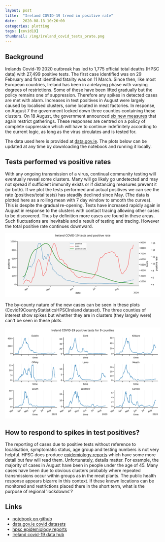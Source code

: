 ```yaml
---
layout: post
title:  "Ireland COVID-19 trend in positive rate"
date:   2020-08-18 10:26:00
categories: plotting
tags: [covid19]
thumbnail: /img/ireland_covid_tests_prate.png
---
```


## Background

Irelands Covid-19 2020 outbreak has led to 1,775 official total deaths (HPSC data) with 27,499 positive tests. The first case identified was on 29 February and first identified fatality was on 11 March. Since then, like most European countries, Ireland has been in a delaying phase  with varying degrees of restrictions. Some of these have been lifted gradually but the policy remains one of suppression. Therefore any spikes in detected cases are met with alarm. Increases in test positives in August were largely caused by localised clusters, some located in meat factories. In response, on August 7 the government locked down three counties containing these clusters. On 18 August, the government announced [six new measures](https://www.thejournal.ie/government-advice-gatherings-5178822-Aug2020/) that again restrict gatherings. These responses are centred on a policy of complete suppression which will have to continue indefinitely according to the current logic, as long as the virus circulates and is tested for.

The data used here is provided at [data.gov.ie](https://data.gov.ie/dataset?q=covid&sort=score+desc%2C+metadata_created+desc). The plots below can be updated at any time by downloading the notebook and running it locally.

## Tests performed vs positive rates

With any ongoing transmission of a virus, continual community testing will eventually reveal some clusters. Many will go likely go undetected and may not spread if sufficient immunity exists or if distancing measures prevent it (or both). If we plot the tests performed and actual positives we can see the rate (positives/total tests) has steadily declined since May. (The data is plotted here as a rolling mean with 7 day window to smooth the curves). This is despite the gradual re-opening. Tests have increased rapidly again in August in response to the clusters with contact tracing allowing other cases to be discovered. Thus by definition more cases are found in these areas. Such fluctuations are inevitable and a result of testing and tracing. However the total positive rate continues downward.

<div style="width: auto; float:center;">
 <a href="/img/ireland_covid_tests_prate.png"> <img class="scaled" src="/img/ireland_covid_tests_prate.png"></a>
</div>

The by-county nature of the new cases can be seen in these plots (Covid19CountyStatisticsHPSCIreland dataset). The three counties of interest show spikes but whether they are in clusters (they largely were) can't be seen in these plots.

<div style="width: auto; float:center;">
 <a href="/img/ireland_covid_tests_bycounty.png"> <img class="scaled" src="/img/ireland_covid_tests_bycounty.png"></a>
</div>

## How to respond to spikes in test positives?

The reporting of cases due to positive tests without reference to localisation, symptomatic status, age group and testing numbers is not very helpful. HPSC does produce [epidemiology reports](https://www.hpsc.ie/a-z/respiratory/coronavirus/novelcoronavirus/casesinireland/epidemiologyofcovid-19inireland) which have some more detail but few will read them. Unfortunately, details matter. For example, the majority of cases in August have been in people under the age of 45. Many cases have been due to obvious clusters probably where repeated transmissions occur within groups as in the meat plants. The public health response appears bizarre in this context. If these known locations can be monitored and restrictions placed there in the short term, what is the purpose of regional 'lockdowns'?

## Links

* [notebook on github](https://github.com/dmnfarrell/teaching/blob/master/covid_stats/ireland.ipynb)
* [data.gov.ie covid datasets](https://data.gov.ie/dataset?q=covid&sort=score+desc%2C+metadata_created+desc)
* [hpsc epidemiology reports](https://www.hpsc.ie/a-z/respiratory/coronavirus/novelcoronavirus/casesinireland/epidemiologyofcovid-19inireland/)
* [Ireland covid-19 data hub](https://covid19ireland-geohive.hub.arcgis.com)
